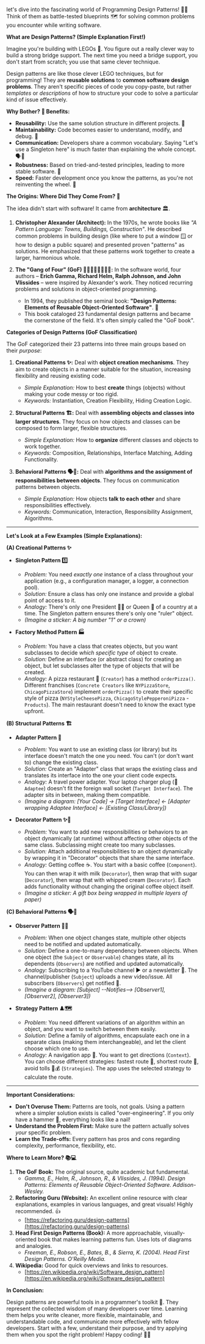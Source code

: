 let's dive into the fascinating world of Programming Design Patterns! 🚀✨ Think of them as battle-tested blueprints 🗺️ for solving common problems you encounter while writing software.

**What are Design Patterns? (Simple Explanation First!)**

Imagine you're building with LEGOs 🧱. You figure out a really clever way to build a strong bridge support. The next time you need a bridge support, you don't start from scratch; you use that same clever technique.

Design patterns are like those clever LEGO techniques, but for programming! They are **reusable solutions** to **common software design problems**. They aren't specific pieces of code you copy-paste, but rather *templates* or *descriptions* of how to structure your code to solve a particular kind of issue effectively.

**Why Bother? 🤔 Benefits:**

*   **Reusability:** Use the same solution structure in different projects. 🔄
*   **Maintainability:** Code becomes easier to understand, modify, and debug. 🔧
*   **Communication:** Developers share a common vocabulary. Saying "Let's use a Singleton here" is much faster than explaining the whole concept. 🗣️🤝
*   **Robustness:** Based on tried-and-tested principles, leading to more stable software. 💪
*   **Speed:** Faster development once you know the patterns, as you're not reinventing the wheel. 💨

**The Origins: Where Did They Come From? 📜**

The idea didn't start with software! It came from **architecture** 🏛️.

1.  **Christopher Alexander (Architect):** In the 1970s, he wrote books like *"A Pattern Language: Towns, Buildings, Construction"*. He described common problems in building design (like where to put a window 🪟 or how to design a public square) and presented proven "patterns" as solutions. He emphasized that these patterns work together to create a larger, harmonious whole.

2.  **The "Gang of Four" (GoF) 👨‍💻👨‍💻👨‍💻👨‍💻:** In the software world, four authors – **Erich Gamma, Richard Helm, Ralph Johnson, and John Vlissides** – were inspired by Alexander's work. They noticed recurring problems and solutions in object-oriented programming.
    *   In 1994, they published the seminal book: **"Design Patterns: Elements of Reusable Object-Oriented Software"**. 📖
    *   This book cataloged 23 fundamental design patterns and became the cornerstone of the field. It's often simply called the "GoF book".
 

**Categories of Design Patterns (GoF Classification)**

The GoF categorized their 23 patterns into three main groups based on their *purpose*:

1.  **Creational Patterns ✨:** Deal with **object creation mechanisms**. They aim to create objects in a manner suitable for the situation, increasing flexibility and reusing existing code.
    *   *Simple Explanation:* How to best **create** things (objects) without making your code messy or too rigid.
    *   *Keywords:* Instantiation, Creation Flexibility, Hiding Creation Logic.

2.  **Structural Patterns 🏗️:** Deal with **assembling objects and classes into larger structures**. They focus on how objects and classes can be composed to form larger, flexible structures.
    *   *Simple Explanation:* How to **organize** different classes and objects to work together.
    *   *Keywords:* Composition, Relationships, Interface Matching, Adding Functionality.

3.  **Behavioral Patterns 🗣️🤝:** Deal with **algorithms and the assignment of responsibilities between objects**. They focus on communication patterns between objects.
    *   *Simple Explanation:* How objects **talk to each other** and share responsibilities effectively.
    *   *Keywords:* Communication, Interaction, Responsibility Assignment, Algorithms.

---

**Let's Look at a Few Examples (Simple Explanations):**

**(A) Creational Patterns ✨**

*   **Singleton Pattern 1️⃣**
    *   *Problem:* You need *exactly one* instance of a class throughout your application (e.g., a configuration manager, a logger, a connection pool).
    *   *Solution:* Ensure a class has only one instance and provide a global point of access to it.
    *   *Analogy:* There's only one President 🧑‍💼 or Queen 👑 of a country at a time. The Singleton pattern ensures there's only one "ruler" object.
    *   *(Imagine a sticker: A big number "1" or a crown)*

*   **Factory Method Pattern 🏭**
    *   *Problem:* You have a class that creates objects, but you want subclasses to decide *which specific type* of object to create.
    *   *Solution:* Define an interface (or abstract class) for creating an object, but let subclasses alter the type of objects that will be created.
    *   *Analogy:* A pizza restaurant 🍕 (`Creator`) has a method `orderPizza()`. Different franchises (`Concrete Creators` like `NYPizzaStore`, `ChicagoPizzaStore`) implement `orderPizza()` to create their specific style of pizza (`NYStyleCheesePizza`, `ChicagoStylePepperoniPizza` - `Products`). The main restaurant doesn't need to know the exact type upfront.

**(B) Structural Patterns 🏗️**

*   **Adapter Pattern 🔌**
    *   *Problem:* You want to use an existing class (or library) but its interface doesn't match the one you need. You can't (or don't want to) change the existing class.
    *   *Solution:* Create an "Adapter" class that wraps the existing class and translates its interface into the one your client code expects.
    *   *Analogy:* A travel power adapter. Your laptop charger plug (🔌 `Adaptee`) doesn't fit the foreign wall socket (`Target Interface`). The adapter sits in between, making them compatible.
    *   *(Imagine a diagram: [Your Code] -> [Target Interface] <- [Adapter wrapping Adaptee Interface] <- [Existing Class/Library])*

*   **Decorator Pattern ✨🎁**
    *   *Problem:* You want to add new responsibilities or behaviors to an object dynamically (at runtime) without affecting other objects of the same class. Subclassing might create too many subclasses.
    *   *Solution:* Attach additional responsibilities to an object dynamically by wrapping it in "Decorator" objects that share the same interface.
    *   *Analogy:* Getting coffee ☕. You start with a basic coffee (`Component`). You can then wrap it with milk (`Decorator`), then wrap that with sugar (`Decorator`), then wrap that with whipped cream (`Decorator`). Each adds functionality without changing the original coffee object itself.
    *   *(Imagine a sticker: A gift box being wrapped in multiple layers of paper)*

**(C) Behavioral Patterns 🗣️🤝**

*   **Observer Pattern 👀🔔**
    *   *Problem:* When one object changes state, multiple other objects need to be notified and updated automatically.
    *   *Solution:* Define a one-to-many dependency between objects. When one object (the `Subject` or `Observable`) changes state, all its dependents (`Observers`) are notified and updated automatically.
    *   *Analogy:* Subscribing to a YouTube channel ▶️ or a newsletter 📰. The channel/publisher (`Subject`) uploads a new video/issue. All subscribers (`Observers`) get notified 🔔.
    *   *(Imagine a diagram: [Subject] --Notifies--> [Observer1], [Observer2], [Observer3])*

*   **Strategy Pattern ♟️🗺️**
    *   *Problem:* You need different variations of an algorithm within an object, and you want to switch between them easily.
    *   *Solution:* Define a family of algorithms, encapsulate each one in a separate class (making them interchangeable), and let the client choose which one to use.
    *   *Analogy:* A navigation app 📱. You want to get directions (`Context`). You can choose different strategies: fastest route 💨, shortest route 📏, avoid tolls 🚫💰 (`Strategies`). The app uses the selected strategy to calculate the route.

---

**Important Considerations:**

*   **Don't Overuse Them:** Patterns are tools, not goals. Using a pattern where a simpler solution exists is called "over-engineering". If you only have a hammer 🔨, everything looks like a nail!
*   **Understand the Problem First:** Make sure the pattern actually solves *your* specific problem.
*   **Learn the Trade-offs:** Every pattern has pros and cons regarding complexity, performance, flexibility, etc.

**Where to Learn More? 📚💻**

1.  **The GoF Book:** The original source, quite academic but fundamental.
    *   *Gamma, E., Helm, R., Johnson, R., & Vlissides, J. (1994). Design Patterns: Elements of Reusable Object-Oriented Software. Addison-Wesley.*
2.  **Refactoring Guru (Website):** An excellent online resource with clear explanations, examples in various languages, and great visuals! Highly recommended. 👍
    *   [https://refactoring.guru/design-patterns](https://refactoring.guru/design-patterns)
3.  **Head First Design Patterns (Book):** A more approachable, visually-oriented book that makes learning patterns fun. Uses lots of diagrams and analogies.
    *   *Freeman, E., Robson, E., Bates, B., & Sierra, K. (2004). Head First Design Patterns. O'Reilly Media.*
4.  **Wikipedia:** Good for quick overviews and links to resources.
    *   [https://en.wikipedia.org/wiki/Software_design_pattern](https://en.wikipedia.org/wiki/Software_design_pattern)

**In Conclusion:**

Design patterns are powerful tools in a programmer's toolkit 🧰. They represent the collected wisdom of many developers over time. Learning them helps you write cleaner, more flexible, maintainable, and understandable code, and communicate more effectively with fellow developers. Start with a few, understand their purpose, and try applying them when you spot the right problem! Happy coding! 🎉🤓